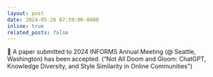 ```yaml
---
layout: post
date: 2024-05-28 07:59:00-0400
inline: true
related_posts: false
---
```


:star2: A paper submitted to 2024 INFORMS Annual Meeting (@ Seattle, Washington) has been accepted.
(“Not All Doom and Gloom: ChatGPT, Knowledge Diversity, and Style Similarity in Online Communities")
